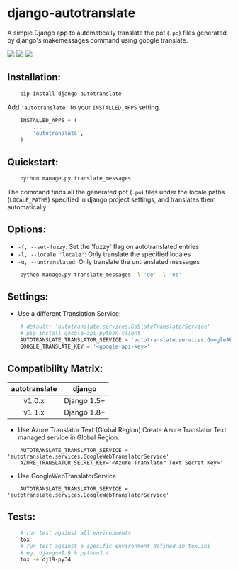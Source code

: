 
django-autotranslate
====================

A simple Django app to automatically translate the pot (`.po`) files generated by django's makemessages command
using google translate.

[![][travis-ci]][travis] [![][pypi-version]][pypi] ![][requirements]

Installation:
-------------

```bash
    pip install django-autotranslate
```

Add ``'autotranslate'`` to your ``INSTALLED_APPS`` setting.

```python
    INSTALLED_APPS = (
        ...
        'autotranslate',
    )
```

Quickstart:
-----------

```bash
    python manage.py translate_messages
```

The command finds all the generated pot (``.po``) files under the locale paths (``LOCALE_PATHS``) specified in django project settings, and translates them automatically.


Options:
--------

- ``-f, --set-fuzzy``: Set the 'fuzzy' flag on autotranslated entries
- ``-l, --locale 'locale'``: Only translate the specified locales
- ``-u, --untranslated``: Only translate the untranslated messages

```bash
    python manage.py translate_messages -l 'de' -l 'es'
```

Settings:
---------

- Use a different Translation Service:

```python
    # default: 'autotranslate.services.GoSlateTranslatorService'
    # pip install google-api-python-client
    AUTOTRANSLATE_TRANSLATOR_SERVICE = 'autotranslate.services.GoogleAPITranslatorService'
    GOOGLE_TRANSLATE_KEY = '<google-api-key>'
```

Compatibility Matrix:
--------------------

| autotranslate | django      |
| :-----------: | :---------: |
| v1.0.x        | Django 1.5+ |
| v1.1.x        | Django 1.8+ |

    
- Use Azure Translator Text (Global Region)
Create Azure Translator Text managed service in Global Region.
```
    AUTOTRANSLATE_TRANSLATOR_SERVICE = 'autotranslate.services.GoogleWebTranslatorService'
    AZURE_TRANSLATOR_SECRET_KEY='<Azure Tranxlator Text Secret Key>'
```

- Use GoogleWebTranslatorService
```
    AUTOTRANSLATE_TRANSLATOR_SERVICE = 'autotranslate.services.GoogleWebTranslatorService'
```

Tests:
-----

```bash
    # run test against all environments
    tox
    # run test against a specific environment defined in tox.ini
    # eg. django>1.9 & python3.4
    tox -e dj19-py34
```

[travis-ci]: https://travis-ci.org/ankitpopli1891/django-autotranslate.svg?branch=master
[travis]: https://travis-ci.org/ankitpopli1891/django-autotranslate

[pypi-version]: https://img.shields.io/pypi/v/django-autotranslate.svg
[pypi]: https://pypi.python.org/pypi/django-autotranslate/

[requirements]: https://requires.io/github/ankitpopli1891/django-autotranslate/requirements.svg?branch=master
